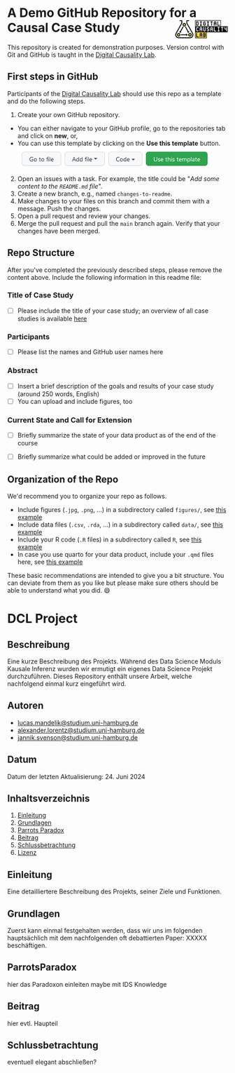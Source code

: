 # A Demo GitHub Repository for a Causal Case Study <a href="https://digitalcausalitylab.github.io/"><img src="figures/logo.png" align="right" width = "120" /></a>

This repository is created for demonstration purposes. Version control with Git and GitHub is taught in the [Digital Causality Lab](https://digitalcausalitylab.github.io/).

## First steps in GitHub

Participants of the [Digital Causality Lab](https://digitalcausalitylab.github.io/) should use this repo as a template and do the following steps.

1. Create your own GitHub repository.
  * You can either navigate to your GitHub profile, go to the repositories tab and click on **new**, or, 
  * You can use this template by clicking on the **Use this template** button.
![](figures/use_template_button.png)
2. Open an issues with a task. For example, the title could be "*Add some content to the `README.md` file*".
3. Create a new branch, e.g., named `changes-to-readme`.
4. Make changes to your files on this branch and commit them with a message. Push the changes.
5. Open a pull request and review your changes.
6. Merge the pull request and pull the `main` branch again. Verify that your changes have been merged.


## Repo Structure

After you've completed the previously described steps, please remove the content above. Include the following information in this readme file:

### Title of Case Study

- [ ] Please include the title of your case study; an overview of all case studies is available [here](https://github.com/DigitalCausalityLab/causal-case-studies/issues)

### Participants

- [ ] Please list the names and GitHub user names here

### Abstract

- [ ] Insert a brief description of the goals and results of your case study (around 250 words, English)
- [ ] You can upload and include figures, too

### Current State and Call for Extension

- [ ] Briefly summarize the state of your data product as of the end of the course
- [ ] Briefly summarize what could be added or improved in the future


## Organization of the Repo

We'd recommend you to organize your repo as follows.

* Include figures (`.jpg`, `.png`, ...) in a subdirectory called `figures/`, see [this example](figures/logo.png)
* Include data files (`.csv`, `.rda`, ...) in a subdirectory called `data/`, see [this example](data/experiment_data_counterfactual.rda)
* Include your R code (`.R` files) in a subdirectory called `R`, see [this example](R/my_function.R)
* In case you use quarto for your data product, include your `.qmd` files here, see [this example](demo_repo.qmd)

These basic recommendations are intended to give you a bit structure. You can deviate from them as you like but please make sure others should be able to understand what you did. 😄

# DCL Project

## Beschreibung
Eine kurze Beschreibung des Projekts.
Während des Data Science Moduls Kausale Inferenz wurden wir ermutigt ein eigenes Data Science Projekt durchzuführen. Dieses Repository enthält unsere Arbeit, welche nachfolgend einmal kurz eingeführt wird.

## Autoren
- [lucas.mandelik@studium.uni-hamburg.de](mailto:lucas.mandelik@studium.uni-hamburg.de)
- [alexander.lorentz@studium.uni-hamburg.de](mailto:alexander.lorentz@studium.uni-hamburg.de)
- [jannik.svenson@studium.uni-hamburg.de](mailto:jannik.svenson@studium.uni-hamburg.de)

## Datum
Datum der letzten Aktualisierung: 24. Juni 2024

## Inhaltsverzeichnis
1. [Einleitung](#einleitung)
2. [Grundlagen](#grundlagen)
3. [Parrots Paradox](#parrotsparadox)
4. [Beitrag](#beitrag)
5. [Schlussbetrachtung](#schlussbetrachtung)
6. [Lizenz](#lizenz)

## Einleitung
Eine detailliertere Beschreibung des Projekts, seiner Ziele und Funktionen.

## Grundlagen
Zuerst kann einmal festgehalten werden, dass wir uns im folgenden hauptsächlich mit dem nachfolgenden oft debattierten Paper: XXXXX beschäftigen.

## ParrotsParadox
hier das Paradoxon einleiten maybe mit IDS Knowledge

## Beitrag
hier evtl. Haupteil

## Schlussbetrachtung
eventuell elegant abschließen?